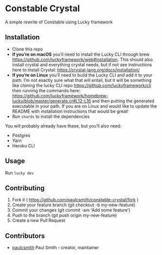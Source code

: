 # Constable Crystal

A simple rewrite of Constable using Lucky framework

## Installation

* Clone this repo
* **If you’re on macOS** you’ll need to install the Lucky CLI through brew
https://github.com/luckyframework/web#installation. This should also install
crystal and everything crystal needs, but if not see instructions here to
install Crystal: https://crystal-lang.org/docs/installation/
* **If you’re on Linux** you’ll need to build the Lucky CLI and add it to your path.
I’m not exactly sure what that will entail, but it will be something like
cloning the lucky CLI repo https://github.com/luckyframework/cli then running
the commands here:
https://github.com/luckyframework/homebrew-lucky/blob/master/generate.cr#L12-L16
and then putting the generated executable in your path. If you are on Linux and
would like to update the README with installation instructions that would be
great!
* Run `shards` to install the dependencies

You will probably already have these, but you’ll also need:

* Postgres
* Yarn
* Heroku CLI

## Usage

Run `lucky dev`

## Contributing

1. Fork it ( https://github.com/paulcsmith/constable-crystal/fork )
2. Create your feature branch (git checkout -b my-new-feature)
3. Commit your changes (git commit -am 'Add some feature')
4. Push to the branch (git push origin my-new-feature)
5. Create a new Pull Request

## Contributors

- [paulcsmith](https://github.com/paulcsmith) Paul Smith - creator, maintainer
